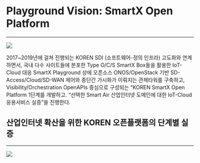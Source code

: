 # Playground Vision: SmartX Open Platform
-------------------------------------------

![](https://github.com/KOREN-Platform/Playground/blob/master/Playground_Vision/Images/Vision.png)

2017~2019년에 걸쳐 진행되는 KOREN SDI (소프트웨어-정의 인프라) 고도화와 연계하면서, 국내 다수 사이트들에 분포한 Type O/C/S SmartX Box들을 활용한 IoT-Cloud 대응 SmartX Playground 상에 오픈소스 ONOS/OpenStack 기반 SD-Access/Cloud/SD-WAN 제어와 종단간 가시화가 이뤄지는 관제타워를 구축하고, Visibility/Orchestration OpenAPIs 중심으로 구성되는 “KOREN SmartX Open Platform 1단계를 개발하고. “선택한 Smart Air 산업인터넷 도메인에 대한 IoT-Cloud 응용서비스 실증”을 진행한다.

## 산업인터넷 확산을 위한 KOREN 오픈플랫폼의 단계별 실증
-------------------------------------------
  
![](https://github.com/KOREN-Platform/Playground/blob/master/Playground_Vision/Images/main.png)
